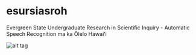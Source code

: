 # esursiasroh
Evergreen State Undergraduate Research in Scientific Inquiry - Automatic Speech Recognition ma ka Ōlelo Hawaiʻi

![alt tag](https://raw.github.com/kahea/esursi-asr-oh/master/screencap10-02.png)
